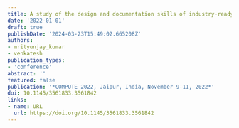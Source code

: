```yaml
---
title: A study of the design and documentation skills of industry-ready CS students
date: '2022-01-01'
draft: true
publishDate: '2024-03-23T15:49:02.665208Z'
authors:
- mrityunjay_kumar
- venkatesh
publication_types:
- 'conference'
abstract: ''
featured: false
publication: '*COMPUTE 2022, Jaipur, India, November 9-11, 2022*'
doi: 10.1145/3561833.3561842
links:
- name: URL
  url: https://doi.org/10.1145/3561833.3561842
---
```


